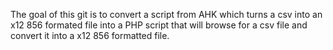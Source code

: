 The goal of this git is to convert a script from AHK which turns a csv into an x12 856 formated file into a PHP script that will browse for a csv file and convert it into a x12 856 formatted file. 









